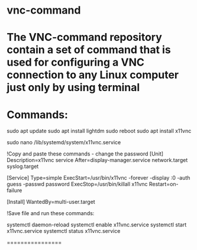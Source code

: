 # vnc-command
The VNC-command repository contain a set of command that is used for configuring a VNC connection to any Linux computer just only by using terminal 
================
Commands:
================
sudo apt update
sudo apt install lightdm
sudo reboot
sudo apt install x11vnc

sudo nano /lib/systemd/system/x11vnc.service

!Copy and paste these commands - change the password
[Unit]
Description=x11vnc service
After=display-manager.service network.target syslog.target

[Service]
Type=simple
ExecStart=/usr/bin/x11vnc -forever -display :0 -auth guess -passwd password
ExecStop=/usr/bin/killall x11vnc
Restart=on-failure

[Install]
WantedBy=multi-user.target

!Save file and run these commands:

systemctl daemon-reload
systemctl enable x11vnc.service
systemctl start x11vnc.service
systemctl status x11vnc.service

================
